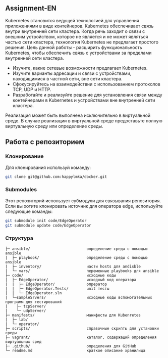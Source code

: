 ## Assignment-EN
Kubernetes становится ведущей технологией для управления приложениями в виде контейнеров. Kubernetes обеспечивает связь внутри внутренней сети кластера. Когда речь заходит о связи с внешним устройством, которое не является и не может являться частью сети кластера, технология Kubernetes не предлагает простого решения. Цель данной работы - расширить функциональность Kubernetes, чтобы обеспечить связь с устройствами за пределами внутренней сети кластера.
- Изучите, какие сетевые возможности предлагает Kubernetes.
- Изучите варианты адресации и связи с устройствами, находящимися в частной сети, вне сети кластера.
- Сфокусируйтесь на взаимодействии с использованием протоколов TCP, UDP и HTTP.
- Разработайте и реализуйте решение для установления связи между контейнерами в Kubernetes и устройствами вне внутренней сети кластера.

Реализация может быть выполнена исключительно в виртуальной среде. В случае реализации в виртуальной среде предоставьте полную виртуальную среду или определение среды.

## Работа с репозиторием
### Клонирование
Для клонирования используй команду:
```bash
git clone git@github.com:happylmka/docker.git
```

### Submodules
Этот репозиторий использует субмодули для связывания репозитория. Если вы хотите клонировать источник для оператора edge, используйте следующие команды:
```bash
git submodule init code/EdgeOperator
git submodule update code/EdgeOperator
```

### Структура
```
├─ ansible/                         определение среды с помощью ansible
|  ├─ playbook/                     определение среды с помощью ansible
|  ├─ inventory/                    части hosts для andisble
|  └─ vars/                         переменные playbooks для ansible 
├─ code/                            исходные коды
|  ├─ EdgeOperator/                 исходный код оператора
|  |  ├─ EdgeOperator/              опрератор
|  |  ├─ EdgeOperator.Tests/        unit тесты
|  |  └─ EdgeOperator.sln
|  └─sampleSrvers/                  исходные коды вспомогательных программ для тестирования́
|    ├─ tcpServer/
|    └─ udpServer/
├─ manifests/                       манифесты для Kubenretes
|  ├─ lab/
|  └─ operator/
├─ scripts/                         справочные скрипты для установки среды
├─ vagrant/                         каталог, содержащий определения виртуальных сред
├─ .github/                         определения для GitHub
└─ readme.md                        краткое описание хранилища
```
